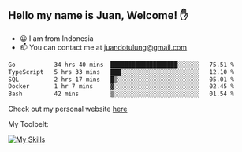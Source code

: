 ## Hello my name is Juan, Welcome! ✋

- 😀 I am from Indonesia
- 📫 You can contact me at juandotulung@gmail.com

<!--START_SECTION:waka-->

```txt
Go           34 hrs 40 mins  ███████████████████░░░░░░   75.51 %
TypeScript   5 hrs 33 mins   ███░░░░░░░░░░░░░░░░░░░░░░   12.10 %
SQL          2 hrs 17 mins   █▒░░░░░░░░░░░░░░░░░░░░░░░   05.01 %
Docker       1 hr 7 mins     ▓░░░░░░░░░░░░░░░░░░░░░░░░   02.45 %
Bash         42 mins         ▒░░░░░░░░░░░░░░░░░░░░░░░░   01.54 %
```

<!--END_SECTION:waka-->

Check out my personal website [here](https://juanchristian.com)

My Toolbelt:

[![My Skills](https://skillicons.dev/icons?i=go,js,ts,nodejs,express,react,nextjs,vue,tailwind,vite,html,css,python,php,aws,bash,linux,postgres,mysql,redis,kafka,docker,vercel,netlify,vscode,figma)](https://skillicons.dev)

